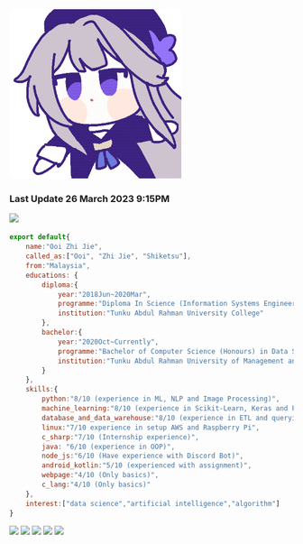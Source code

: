 <img src="kurukuru.gif" height="300">

### Last Update 26 March 2023 9:15PM
![](https://komarev.com/ghpvc/?username=Ksenon07147)
```js
export default{
    name:"Ooi Zhi Jie",
    called_as:["Ooi", "Zhi Jie", "Shiketsu"],
    from:"Malaysia",
    educations: {
        diploma:{
            year:"2018Jun~2020Mar",
            programme:"Diploma In Science (Information Systems Engineering)",
            institution:"Tunku Abdul Rahman University College"
        },
        bachelor:{
            year:"2020Oct~Currently",
            programme:"Bachelor of Computer Science (Honours) in Data Science",
            institution:"Tunku Abdul Rahman University of Management and Technology"
        }
    },
    skills:{
        python:"8/10 (experience in ML, NLP and Image Processing)",
        machine_learning:"8/10 (experience in Scikit-Learn, Keras and PyTorch)",
        database_and_data_warehouse:"8/10 (experience in ETL and querying for reports under PL/SQL)",
        linux:"7/10 experience in setup AWS and Raspberry Pi",
        c_sharp:"7/10 (Internship experience)",
        java: "6/10 (experience in OOP)",
        node_js:"6/10 (Have experience with Discord Bot)",
        android_kotlin:"5/10 (experienced with assignment)",
        webpage:"4/10 (Only basics)",
        c_lang:"4/10 (Only basics)"
    },
    interest:["data science","artificial intelligence","algorithm"]
}
```
![](https://github-profile-summary-cards.vercel.app/api/cards/profile-details?username=Ksenon07147&theme=vue)
![](https://github-profile-summary-cards.vercel.app/api/cards/repos-per-language?username=Ksenon07147&theme=vue)
![](https://github-profile-summary-cards.vercel.app/api/cards/most-commit-language?username=Ksenon07147&theme=vue)
![](https://github-profile-summary-cards.vercel.app/api/cards/stats?username=Ksenon07147&theme=vue)
![](https://github-profile-summary-cards.vercel.app/api/cards/productive-time?username=Ksenon07147&theme=vue)